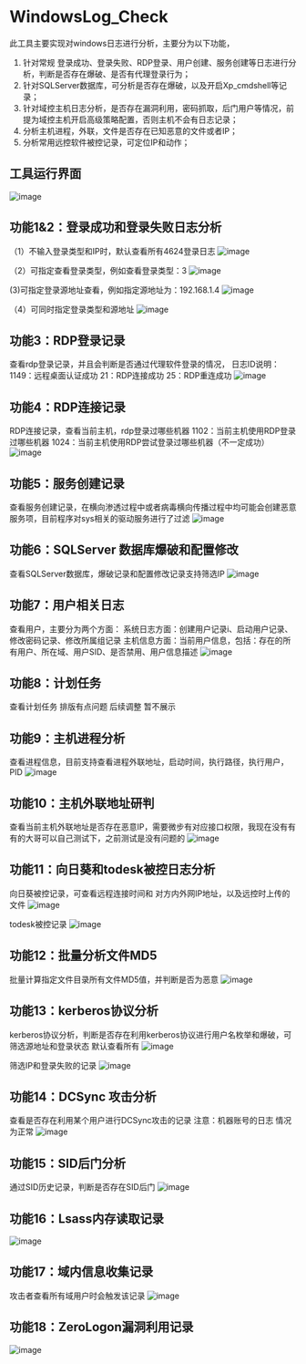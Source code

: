 # WindowsLog_Check
此工具主要实现对windows日志进行分析，主要分为以下功能，
1. 针对常规 登录成功、登录失败、RDP登录、用户创建、服务创建等日志进行分析，判断是否存在爆破、是否有代理登录行为；
2. 针对SQLServer数据库，可分析是否存在爆破，以及开启Xp_cmdshell等记录；
3. 针对域控主机日志分析，是否存在漏洞利用，密码抓取，后门用户等情况，前提为域控主机开启高级策略配置，否则主机不会有日志记录；
4. 分析主机进程，外联，文件是否存在已知恶意的文件或者IP；
5. 分析常用远控软件被控记录，可定位IP和动作；

## 工具运行界面
![image](https://github.com/user-attachments/assets/32a5251c-c33b-46fc-972c-3a038fb33a65)

## 功能1&2：登录成功和登录失败日志分析
（1）不输入登录类型和IP时，默认查看所有4624登录日志
![image](https://github.com/user-attachments/assets/77880066-bd91-4581-ba0c-26819e9e8659)

（2）可指定查看登录类型，例如查看登录类型：3
![image](https://github.com/user-attachments/assets/32d43361-7d0c-4dc1-aeeb-cf2bf45f2b5e)

(3)可指定登录源地址查看，例如指定源地址为：192.168.1.4
![image](https://github.com/user-attachments/assets/8cc0b664-284c-4780-8e17-ea536b26ec07)

（4）可同时指定登录类型和源地址
![image](https://github.com/user-attachments/assets/3131971e-0d1e-40db-bab6-ac128a5ee4f8)

## 功能3：RDP登录记录
查看rdp登录记录，并且会判断是否通过代理软件登录的情况，
日志ID说明：
1149：远程桌面认证成功
21：RDP连接成功
25：RDP重连成功
![image](https://github.com/user-attachments/assets/b9d1fc80-9c75-4472-a67c-4d774b3e9e5a)

## 功能4：RDP连接记录
RDP连接记录，查看当前主机，rdp登录过哪些机器
1102：当前主机使用RDP登录过哪些机器
1024：当前主机使用RDP尝试登录过哪些机器（不一定成功）
![image](https://github.com/user-attachments/assets/2211b626-7ccd-46cd-b44e-4363815f1067)

## 功能5：服务创建记录
查看服务创建记录，在横向渗透过程中或者病毒横向传播过程中均可能会创建恶意服务项，目前程序对sys相关的驱动服务进行了过滤
![image](https://github.com/user-attachments/assets/ab9c1abd-d4c8-4c00-ab8a-1d30708e38bc)

## 功能6：SQLServer 数据库爆破和配置修改
查看SQLServer数据库，爆破记录和配置修改记录支持筛选IP
![image](https://github.com/user-attachments/assets/ca70a33f-9832-4bed-a563-2bade97e2f19)

## 功能7：用户相关日志
查看用户，主要分为两个方面：
系统日志方面：创建用户记录i、启动用户记录、修改密码记录、修改所属组记录
主机信息方面：当前用户信息，包括：存在的所有用户、所在域、用户SID、是否禁用、用户信息描述
![image](https://github.com/user-attachments/assets/8408a34e-3099-4152-af3b-7aa33944cf70)

## 功能8：计划任务
查看计划任务 排版有点问题 后续调整  暂不展示
## 功能9：主机进程分析
查看进程信息，目前支持查看进程外联地址，启动时间，执行路径，执行用户，PID
![image](https://github.com/user-attachments/assets/f6487956-db79-4032-9088-7a9df5e3010c)


## 功能10：主机外联地址研判
查看当前主机外联地址是否存在恶意IP，需要微步有对应接口权限，我现在没有有 有的大哥可以自己测试下，之前测试是没有问题的
![image](https://github.com/user-attachments/assets/e4432b16-d8d6-4e1e-9667-0432094c37a3)

## 功能11：向日葵和todesk被控日志分析
向日葵被控记录，可查看远程连接时间和 对方内外网IP地址，以及远控时上传的文件
![image](https://github.com/user-attachments/assets/1927033c-66df-4164-9e0f-9db93a71804f)

todesk被控记录
![image](https://github.com/user-attachments/assets/52b7c7f0-1c8b-40d5-a318-34ed03365342)

## 功能12：批量分析文件MD5
批量计算指定文件目录所有文件MD5值，并判断是否为恶意
![image](https://github.com/user-attachments/assets/76a6e545-83f7-4b87-9cda-6f458c36d362)

## 功能13：kerberos协议分析
kerberos协议分析，判断是否存在利用kerberos协议进行用户名枚举和爆破，可筛选源地址和登录状态
默认查看所有
![image](https://github.com/user-attachments/assets/63ab2d27-cfee-4a98-bbd8-426236f4adce)

筛选IP和登录失败的记录
![image](https://github.com/user-attachments/assets/08466ae2-cf9f-449e-b52a-cafa2da75f81)

## 功能14：DCSync 攻击分析
查看是否存在利用某个用户进行DCSync攻击的记录
注意：机器账号的日志 情况为正常
![image](https://github.com/user-attachments/assets/a45f4c6a-09ff-41a6-8c4e-ceed84b23381)

## 功能15：SID后门分析
通过SID历史记录，判断是否存在SID后门
![image](https://github.com/user-attachments/assets/676c586e-9ade-4d56-aee3-cd328f99eabf)

## 功能16：Lsass内存读取记录
![image](https://github.com/user-attachments/assets/5efede14-a844-406c-9bfb-6aa7142d6bf4)

## 功能17：域内信息收集记录
攻击者查看所有域用户时会触发该记录
![image](https://github.com/user-attachments/assets/ae3a1a7b-7776-4176-a56d-3324d22c4115)
## 功能18：ZeroLogon漏洞利用记录
![image](https://github.com/user-attachments/assets/3012b73b-3b6e-40eb-90e8-a2f2356d79fc)

